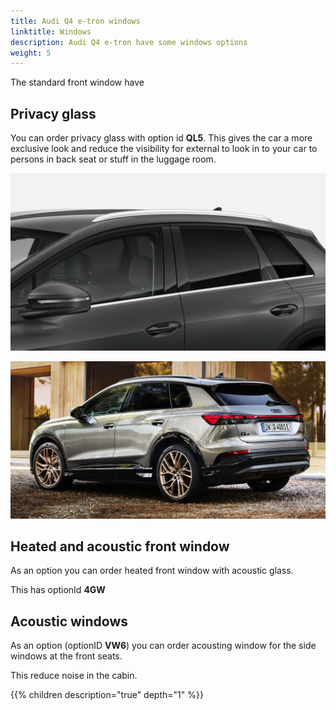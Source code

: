 ```yaml
---
title: Audi Q4 e-tron windows
linktitle: Windows
description: Audi Q4 e-tron have some windows options
weight: 5
---
```


The standard front window have

## Privacy glass

You can order privacy glass with option id **QL5**. This gives the car a more exclusive look
and reduce the visibility for external to look in to your car to persons in back seat or stuff
in the luggage room. 

![Panoramic roof](privacywindows.jpg "Privacy windows")

![Privacy windows](paint_typhoongrey_2.jpg "Privacy windows on a Audi Q4 e-tron with Typhoon color" )

## Heated and acoustic front window

As an option you can order heated front window with acoustic glass. 

This has optionId **4GW**

## Acoustic windows

As an option (optionID **VW6**) you can order acousting window for the side windows at the front seats. 

This reduce noise in the cabin.

{{% children description="true" depth="1" %}}
